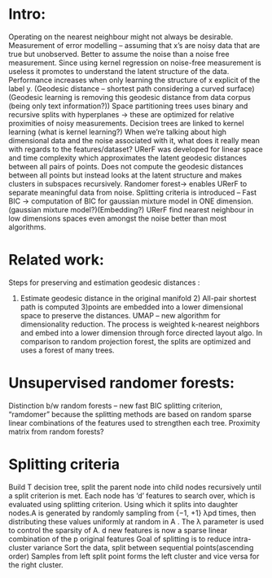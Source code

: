 # Intro:

Operating on the nearest neighbour might not always be desirable.
Measurement of error modelling – assuming that x’s are noisy data that are true but unobserved. Better to assume the noise than a noise free measurement. Since using kernel regression on noise-free measurement is useless it promotes to understand the latent structure of the data. Performance increases when only learning the structure of x explicit of the label y.
(Geodesic distance – shortest path considering a curved surface)
(Geodesic learning is removing this geodesic distance from data corpus (being only text information?))
Space partitioning trees uses binary and recursive splits with hyperplanes -> these are optimized for relative proximities of noisy measurements.
Decision trees are linked to kernel learning (what is kernel learning?)
When we’re talking about high dimensional data and the noise associated with it, what does it really mean with regards to the features/dataset?
URerF was developed for linear space and time complexity which approximates the latent geodesic distances between all pairs of points. 
Does not compute the geodesic distances between all points but instead looks at the latent structure and makes clusters in subspaces recursively.
Randomer forest-> enables URerF to separate meaningful data from noise.
Splitting criteria is introduced – Fast BIC -> computation of BIC for gaussian mixture model in ONE dimension.
(gaussian mixture model?)(Embedding?)
URerF find nearest neighbour in low dimensions spaces even amongst the noise better than most algorithms.

# Related work:
Steps for preserving and estimation geodesic distances : 
1) Estimate geodesic distance in the original manifold 2)
All-pair shortest path is computed 
3)points are embedded into a lower dimensional space to preserve the distances.
UMAP – new algorithm for dimensionality reduction. The process is weighted k-nearest neighbors and embed into a lower dimension through force directed layout algo.
In comparison to random projection forest, the splits are optimized and uses a forest of many trees.

# Unsupervised randomer forests:
Distinction b/w random forests – new fast BIC splitting criterion, “ramdomer” because the splitting methods are based on random sparse linear combinations of the features used to strengthen each tree.
Proximity matrix from random forests?

# Splitting criteria
Build T decision tree, split the parent node into child nodes recursively until a split criterion is met. Each node has ‘d’ features to search over, which is evaluated using splitting criterion. Using which it splits into daughter nodes.A is generated by randomly sampling from {−1, +1} λpd times, then distributing these values uniformly at random in A . The λ parameter is used to control the sparsity of A. d new features is now a sparse linear combination of the p original features 
Goal of splitting is to reduce intra-cluster variance
Sort the data, split between sequential points(ascending order)
Samples from left split point forms the left cluster and vice versa for the right cluster.


